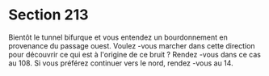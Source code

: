 # Section 213

Bientôt le tunnel bifurque et vous entendez un bourdonnement en provenance du passage
ouest. Voulez -vous marcher dans cette direction pour découvrir ce qui est à l'origine de
ce bruit  ? Rendez -vous dans ce cas au 108. Si vous préférez  continuer vers le nord,
rendez -vous au 14.